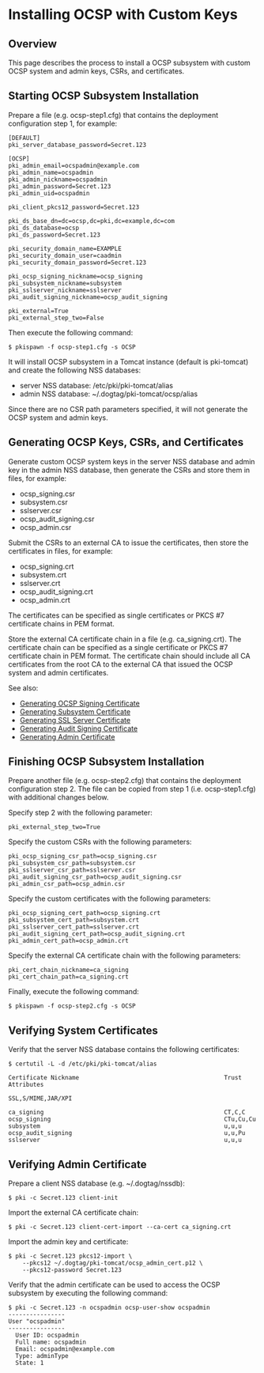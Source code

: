 Installing OCSP with Custom Keys
================================

Overview
--------

This page describes the process to install a OCSP subsystem with custom OCSP system and admin keys, CSRs, and certificates.

Starting OCSP Subsystem Installation
------------------------------------

Prepare a file (e.g. ocsp-step1.cfg) that contains the deployment configuration step 1, for example:

```
[DEFAULT]
pki_server_database_password=Secret.123

[OCSP]
pki_admin_email=ocspadmin@example.com
pki_admin_name=ocspadmin
pki_admin_nickname=ocspadmin
pki_admin_password=Secret.123
pki_admin_uid=ocspadmin

pki_client_pkcs12_password=Secret.123

pki_ds_base_dn=dc=ocsp,dc=pki,dc=example,dc=com
pki_ds_database=ocsp
pki_ds_password=Secret.123

pki_security_domain_name=EXAMPLE
pki_security_domain_user=caadmin
pki_security_domain_password=Secret.123

pki_ocsp_signing_nickname=ocsp_signing
pki_subsystem_nickname=subsystem
pki_sslserver_nickname=sslserver
pki_audit_signing_nickname=ocsp_audit_signing

pki_external=True
pki_external_step_two=False
```

Then execute the following command:

```
$ pkispawn -f ocsp-step1.cfg -s OCSP
```

It will install OCSP subsystem in a Tomcat instance (default is pki-tomcat) and create the following NSS databases:
* server NSS database: /etc/pki/pki-tomcat/alias
* admin NSS database: ~/.dogtag/pki-tomcat/ocsp/alias

Since there are no CSR path parameters specified, it will not generate the OCSP system and admin keys.

Generating OCSP Keys, CSRs, and Certificates
--------------------------------------------

Generate custom OCSP system keys in the server NSS database and admin key in the admin NSS database, then generate the CSRs and store them in files, for example:
* ocsp_signing.csr
* subsystem.csr
* sslserver.csr
* ocsp_audit_signing.csr
* ocsp_admin.csr

Submit the CSRs to an external CA to issue the certificates, then store the certificates in files, for example:
* ocsp_signing.crt
* subsystem.crt
* sslserver.crt
* ocsp_audit_signing.crt
* ocsp_admin.crt

The certificates can be specified as single certificates or PKCS #7 certificate chains in PEM format.

Store the external CA certificate chain in a file (e.g. ca_signing.crt). The certificate chain can be specified as a single certificate or PKCS #7 certificate chain in PEM format. The certificate chain should include all CA certificates from the root CA to the external CA that issued the OCSP system and admin certificates.

See also:
* [Generating OCSP Signing Certificate](https://github.com/dogtagpki/pki/wiki/Generating-OCSP-Signing-Certificate)
* [Generating Subsystem Certificate](https://github.com/dogtagpki/pki/wiki/Generating-Subsystem-Certificate)
* [Generating SSL Server Certificate](https://github.com/dogtagpki/pki/wiki/Generating-SSL-Server-Certificate)
* [Generating Audit Signing Certificate](https://github.com/dogtagpki/pki/wiki/Generating-Audit-Signing-Certificate)
* [Generating Admin Certificate](https://github.com/dogtagpki/pki/wiki/Generating-Admin-Certificate)

Finishing OCSP Subsystem Installation
-------------------------------------

Prepare another file (e.g. ocsp-step2.cfg) that contains the deployment configuration step 2. The file can be copied from step 1 (i.e. ocsp-step1.cfg) with additional changes below.

Specify step 2 with the following parameter:

```
pki_external_step_two=True
```

Specify the custom CSRs with the following parameters:

```
pki_ocsp_signing_csr_path=ocsp_signing.csr
pki_subsystem_csr_path=subsystem.csr
pki_sslserver_csr_path=sslserver.csr
pki_audit_signing_csr_path=ocsp_audit_signing.csr
pki_admin_csr_path=ocsp_admin.csr
```

Specify the custom certificates with the following parameters:

```
pki_ocsp_signing_cert_path=ocsp_signing.crt
pki_subsystem_cert_path=subsystem.crt
pki_sslserver_cert_path=sslserver.crt
pki_audit_signing_cert_path=ocsp_audit_signing.crt
pki_admin_cert_path=ocsp_admin.crt
```

Specify the external CA certificate chain with the following parameters:

```
pki_cert_chain_nickname=ca_signing
pki_cert_chain_path=ca_signing.crt
```

Finally, execute the following command:

```
$ pkispawn -f ocsp-step2.cfg -s OCSP
```

Verifying System Certificates
-----------------------------

Verify that the server NSS database contains the following certificates:

```
$ certutil -L -d /etc/pki/pki-tomcat/alias

Certificate Nickname                                         Trust Attributes
                                                             SSL,S/MIME,JAR/XPI

ca_signing                                                   CT,C,C
ocsp_signing                                                 CTu,Cu,Cu
subsystem                                                    u,u,u
ocsp_audit_signing                                           u,u,Pu
sslserver                                                    u,u,u
```

Verifying Admin Certificate
---------------------------

Prepare a client NSS database (e.g. ~/.dogtag/nssdb):

```
$ pki -c Secret.123 client-init
```

Import the external CA certificate chain:

```
$ pki -c Secret.123 client-cert-import --ca-cert ca_signing.crt
```

Import the admin key and certificate:

```
$ pki -c Secret.123 pkcs12-import \
    --pkcs12 ~/.dogtag/pki-tomcat/ocsp_admin_cert.p12 \
    --pkcs12-password Secret.123
```

Verify that the admin certificate can be used to access the OCSP subsystem by executing the following command:

```
$ pki -c Secret.123 -n ocspadmin ocsp-user-show ocspadmin
----------------
User "ocspadmin"
----------------
  User ID: ocspadmin
  Full name: ocspadmin
  Email: ocspadmin@example.com
  Type: adminType
  State: 1
```
